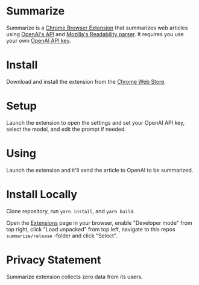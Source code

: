 # Summarize

Summarize is a [Chrome Browser Extension](https://developer.chrome.com/docs/extensions/) that summarizes web articles using [OpenAI's API](https://www.npmjs.com/package/openai) and [Mozilla's Readability parser](https://www.npmjs.com/package/@mozilla/readability). It requires you use your own [OpenAI API key](https://platform.openai.com/settings/organization/api-keys).

# Install

Download and install the extension from the [Chrome Web Store](https://chromewebstore.google.com/detail/article-summarizer-with-o/djaflgohpgojbjelpdhpkopnjeimgikk).

# Setup

Launch the extension to open the settings and set your OpenAI API key, select the model, and edit the prompt if needed.

# Using

Launch the extension and it'll send the article to OpenAI to be summarized.

# Install Locally

Clone repository, run `yarn install`, and `yarn build`.

Open the [Extensions](chrome://extensions/) page in your browser, enable "Developer mode" from top right, click "Load unpacked" from top left, navigate to this repos `summarize/release` -folder and click "Select".

# Privacy Statement

Summarize extension collects zero data from its users.
